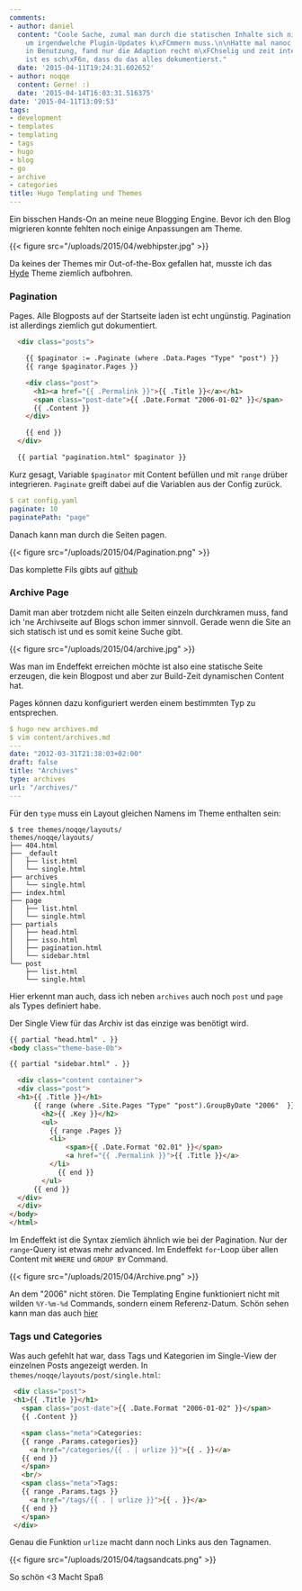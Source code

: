 ```yaml
---
comments:
- author: daniel
  content: "Coole Sache, zumal man durch die statischen Inhalte sich nicht st\xE4ndig
    um irgendwelche Plugin-Updates k\xFCmmern muss.\n\nHatte mal nanoc und octopress
    in Benutzung, fand nur die Adaption recht m\xFChselig und zeit intensiv. Daher
    ist es sch\xF6n, dass du das alles dokumentierst."
  date: '2015-04-11T19:24:31.602652'
- author: noqqe
  content: Gerne! :)
  date: '2015-04-14T16:03:31.516375'
date: '2015-04-11T13:09:53'
tags:
- development
- templates
- templating
- tags
- hugo
- blog
- go
- archive
- categories
title: Hugo Templating und Themes
---
```


Ein bisschen Hands-On an meine neue Blogging Engine. Bevor ich den Blog
migrieren konnte fehlten noch einige Anpassungen am Theme.

{{< figure src="/uploads/2015/04/webhipster.jpg" >}}

Da keines der Themes mir Out-of-the-Box gefallen hat, musste ich das
[Hyde](https://github.com/spf13/hyde) Theme ziemlich aufbohren.

### Pagination

Pages. Alle Blogposts auf der Startseite laden ist echt ungünstig.
Pagination ist allerdings ziemlich gut dokumentiert.

``` html
  <div class="posts">

    {{ $paginator := .Paginate (where .Data.Pages "Type" "post") }}
    {{ range $paginator.Pages }}

    <div class="post">
      <h1><a href="{{ .Permalink }}">{{ .Title }}</a></h1>
      <span class="post-date">{{ .Date.Format "2006-01-02" }}</span>
      {{ .Content }}
    </div>

    {{ end }}
  </div>

  {{ partial "pagination.html" $paginator }}
```

Kurz gesagt, Variable `$paginator` mit Content befüllen und mit `range`
drüber integrieren. `Paginate` greift dabei auf die Variablen aus der Config
zurück.

``` yaml
$ cat config.yaml
paginate: 10
paginatePath: "page"
```

Danach kann man durch die Seiten pagen.

{{< figure src="/uploads/2015/04/Pagination.png" >}}

Das komplette Fils gibts auf
[github](https://github.com/noqqe/noqqe.de/blob/master/themes/noqqe/layouts/index.html)

### Archive Page

Damit man aber trotzdem nicht alle Seiten einzeln durchkramen muss, fand
ich 'ne Archivseite auf Blogs schon immer sinnvoll. Gerade wenn die Site an
sich statisch ist und es somit keine Suche gibt.

{{< figure src="/uploads/2015/04/archive.jpg" >}}

Was man im Endeffekt erreichen möchte ist also eine statische Seite
erzeugen, die kein Blogpost und aber zur Build-Zeit dynamischen Content
hat.

Pages können dazu konfiguriert werden einem bestimmten Typ zu entsprechen.

``` yaml
$ hugo new archives.md
$ vim content/archives.md
---
date: "2012-03-31T21:38:03+02:00"
draft: false
title: "Archives"
type: archives
url: "/archives/"
---
```

Für den `type` muss ein Layout gleichen Namens im Theme enthalten sein:

```
$ tree themes/noqqe/layouts/
themes/noqqe/layouts/
├── 404.html
├── _default
│   ├── list.html
│   └── single.html
├── archives
│   └── single.html
├── index.html
├── page
│   ├── list.html
│   └── single.html
├── partials
│   ├── head.html
│   ├── isso.html
│   ├── pagination.html
│   └── sidebar.html
└── post
    ├── list.html
    └── single.html
```

Hier erkennt man auch, dass ich neben `archives` auch noch `post` und
`page` als Types definiert habe.

Der Single View für das Archiv ist das einzige was benötigt wird.

``` html
{{ partial "head.html" . }}
<body class="theme-base-0b">

{{ partial "sidebar.html" . }}

  <div class="content container">
  <div class="post">
  <h1>{{ .Title }}</h1>
      {{ range (where .Site.Pages "Type" "post").GroupByDate "2006"  }}
        <h2>{{ .Key }}</h2>
        <ul>
          {{ range .Pages }}
          <li>
              <span>{{ .Date.Format "02.01" }}</span>
              <a href="{{ .Permalink }}">{{ .Title }}</a>
          </li>
            {{ end }}
        </ul>
      {{ end }}
  </div>
  </div>
</body>
</html>
```

Im Endeffekt ist die Syntax ziemlich ähnlich wie bei der Pagination. Nur
der `range`-Query ist etwas mehr advanced. Im Endeffekt `for`-Loop über
allen Content mit `WHERE` und `GROUP BY` Command.

{{< figure src="/uploads/2015/04/Archive.png" >}}

An dem "2006" nicht stören. Die Templating Engine funktioniert nicht mit
wilden `%Y-%m-%d` Commands, sondern einem Referenz-Datum. Schön sehen kann
man das auch
[hier](https://github.com/noqqe/noqqe.de/blob/master/themes/noqqe/layouts/post/single.html#L9)


### Tags und Categories

Was auch gefehlt hat war, dass Tags und Kategorien im Single-View der
einzelnen Posts angezeigt werden. In `themes/noqqe/layouts/post/single.html`:

``` html
 <div class="post">
 <h1>{{ .Title }}</h1>
   <span class="post-date">{{ .Date.Format "2006-01-02" }}</span>
   {{ .Content }}

   <span class="meta">Categories:
   {{ range .Params.categories}}
     <a href="/categories/{{ . | urlize }}">{{ . }}</a>
   {{ end }}
   </span>
   <br/>
   <span class="meta">Tags:
   {{ range .Params.tags }}
     <a href="/tags/{{ . | urlize }}">{{ . }}</a>
   {{ end }}
   </span>
 </div>
```

Genau die Funktion `urlize` macht dann noch Links aus den Tagnamen.

{{< figure src="/uploads/2015/04/tagsandcats.png" >}}

So schön <3 Macht Spaß